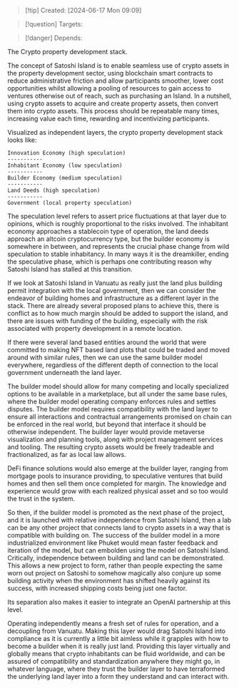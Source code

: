
>[!tip] Created: [2024-06-17 Mon 09:09]

>[!question] Targets: 

>[!danger] Depends: 

The Crypto property development stack.

The concept of Satoshi Island is to enable seamless use of crypto assets in the property development sector, using blockchain smart contracts to reduce administrative friction and allow participants smoother, lower cost opportunities whilst allowing a pooling of resources to gain access to ventures otherwise out of reach, such as purchasing an Island.  In a nutshell, using crypto assets to acquire and create property assets, then convert them into crypto assets.  This process should be repeatable many times, increasing value each time, rewarding and incentivizing participants.

Visualized as independent layers, the crypto property development stack looks like:

```
Innovation Economy (high speculation)
-----------
Inhabitant Economy (low speculation)
-----------
Builder Economy (medium speculation)
-----------
Land Deeds (high speculation)
-----------
Government (local property speculation)
```

The speculation level refers to assert price fluctuations at that layer due to opinions, which is roughly proportional to the risks involved.  The inhabitant economy approaches a stablecoin type of operation, the land deeds approach an altcoin cryptocurrency type, but the builder economy is somewhere in between, and represents the crucial phase change from wild speculation to stable inhabitancy.  In many ways it is the dreamkiller, ending the speculative phase, which is perhaps one contributing reason why Satoshi Island has stalled at this transition.

If we look at Satoshi Island in Vanuatu as really just the land plus building permit integration with the local government, then we can consider the endeavor of building homes and infrastructure as a different layer in the stack.  There are already several proposed plans to achieve this, there is conflict as to how much margin should be added to support the island, and there are issues with funding of the building, especially with the risk associated with property development in a remote location.

If there were several land based entities around the world that were committed to making NFT based land plots that could be traded and moved around with similar rules, then we can use the same builder model everywhere, regardless of the different depth of connection to the local government underneath the land layer.

The builder model should allow for many competing and locally specialized options to be available in a marketplace, but all under the same base rules, where the builder model operating company enforces rules and settles disputes.  The builder model requires compatibility with the land layer to ensure all interactions and contractual arrangements promised on chain can be enforced in the real world, but beyond that interface it should be otherwise independent.  The builder layer would provide metaverse visualization and planning tools, along with project management services and tooling.  The resulting crypto assets would be freely tradeable and fractionalized, as far as local law allows.

DeFi finance solutions would also emerge at the builder layer, ranging from mortgage pools to insurance providing, to speculative ventures that build homes and then sell them once completed for margin.  The knowledge and experience would grow with each realized physical asset and so too would the trust in the system.

So then, if the builder model is promoted as the next phase of the project, and it is launched with relative independence from Satoshi Island, then a lab can be any other project that connects land to crypto assets in a way that is compatible with building on.  The success of the builder model in a more industrialized environment like Phuket would mean faster feedback and iteration of the model, but can embolden using the model on Satoshi Island.  Critically, independence between building and land can be demonstrated.  This allows a new project to form, rather than people expecting the same worn out project on Satoshi to somehow magically also conjure up some building activity when the environment has shifted heavily against its success, with increased shipping costs being just one factor.

Its separation also makes it easier to integrate an OpenAI partnership at this level.

Operating independently means a fresh set of rules for operation, and a decoupling from Vanuatu. Making this layer would drag Satoshi Island into compliance as it is currently a little bit aimless while it grapples with how to become a builder when it is really just land.  Providing this layer virtually and globally means that crypto inhabitants can be fluid worldwide, and can be assured of compatibility and standardization anywhere they might go, in whatever language, where they trust the builder layer to have terraformed the underlying land layer into a form they understand and can interact with.